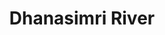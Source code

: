 ---
title: "Dhanasimri River"
title_bn: "ধানেস্মরী নদী"
description: "A river of Barisal District which now turned into a narrow lake as deposition of silts, and aquatic plants and grasses on the both side of river. Waters remain in rainy monsoon but its remains dry most period of a year."
---